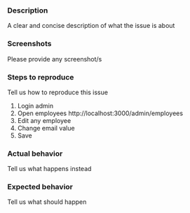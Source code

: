 ### Description
A clear and concise description of what the issue is about

### Screenshots
Please provide any screenshot/s

###  Steps to reproduce
Tell us how to reproduce this issue

1. Login admin
2. Open employees http://localhost:3000/admin/employees
3. Edit any employee
4. Change email value
5. Save

### Actual behavior
Tell us what happens instead

### Expected behavior
Tell us what should happen